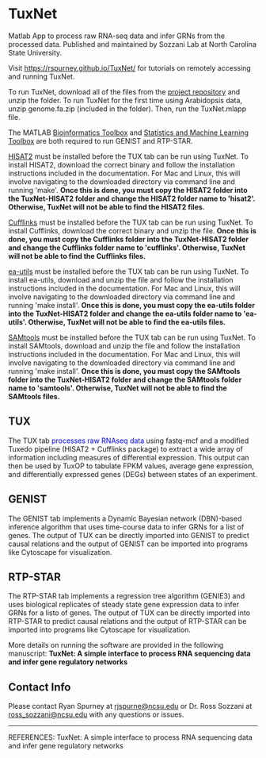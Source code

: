 # TuxNet
Matlab App to process raw RNA-seq data and infer GRNs from the processed data. Published and maintained by Sozzani Lab at North Carolina State University.

Visit https://rspurney.github.io/TuxNet/ for tutorials on remotely accessing and running TuxNet.

To run TuxNet, download all of the files from the [project repository](https://github.com/rspurney/TuxNet) and unzip the folder. To run TuxNet for the first time using Arabidopsis data, unzip genome.fa.zip (included in the folder). Then, run the TuxNet.mlapp file.

The MATLAB [Bioinformatics Toolbox](https://www.mathworks.com/products/bioinfo.html) and [Statistics and Machine Learning Toolbox](https://www.mathworks.com/products/statistics.html) are both required to run GENIST and RTP-STAR.

[HISAT2](https://ccb.jhu.edu/software/hisat2/index.shtml) must be installed before the TUX tab can be run using TuxNet. To install HISAT2, download the correct binary and follow the installation instructions included in the documentation. For Mac and Linux, this will involve navigating to the downloaded directory via command line and running 'make'. **Once this is done, you must copy the HISAT2 folder into the TuxNet-HISAT2 folder and change the HISAT2 folder name to 'hisat2'. Otherwise, TuxNet will not be able to find the HISAT2 files.**

[Cufflinks](https://cole-trapnell-lab.github.io/cufflinks/) must be installed before the TUX tab can be run using TuxNet. To install Cufflinks, download the correct binary and unzip the file. **Once this is done, you must copy the Cufflinks folder into the TuxNet-HISAT2 folder and change the Cufflinks folder name to 'cufflinks'. Otherwise, TuxNet will not be able to find the Cufflinks files.**

[ea-utils](https://expressionanalysis.github.io/ea-utils/) must be installed before the TUX tab can be run using TuxNet. To install ea-utils, download and unzip the file and follow the installation instructions included in the documentation. For Mac and Linux, this will involve navigating to the downloaded directory via command line and running 'make install'. **Once this is done, you must copy the ea-utils folder into the TuxNet-HISAT2 folder and change the ea-utils folder name to 'ea-utils'. Otherwise, TuxNet will not be able to find the ea-utils files.**

[SAMtools](http://samtools.sourceforge.net/) must be installed before the TUX tab can be run using TuxNet. To install SAMtools, download and unzip the file and follow the installation instructions included in the documentation. For Mac and Linux, this will involve navigating to the downloaded directory via command line and running 'make install'. **Once this is done, you must copy the SAMtools folder into the TuxNet-HISAT2 folder and change the SAMtools folder name to 'samtools'. Otherwise, TuxNet will not be able to find the SAMtools files.**

## TUX
The TUX tab <span style="color:blue">processes raw RNAseq data</span> using fastq-mcf and a modified Tuxedo pipeline (HISAT2 + Cufflinks package) to extract a wide array of information including measures of differential expression. This output can then be used by TuxOP to tabulate FPKM values, average gene expression, and differentially expressed genes (DEGs) between states of an experiment.

## GENIST
The GENIST tab implements a Dynamic Bayesian network (DBN)-based inference algorithm that uses time-course data to infer GRNs for a list of genes. The output of TUX can be directly imported into GENIST to predict causal relations and the output of GENIST can be imported into programs like Cytoscape for visualization.

## RTP-STAR
The RTP-STAR tab implements a regression tree algorithm (GENIE3) and uses biological replicates of steady state gene expression data to infer GRNs for a listo of genes. The output of TUX can be directly imported into RTP-STAR to predict causal relations and the output of RTP-STAR can be imported into programs like Cytoscape for visualization.

More details on running the software are provided in the following manuscript:
**TuxNet: A simple interface to process RNA sequencing data and infer gene regulatory networks**

## Contact Info

Please contact Ryan Spurney at <rjspurne@ncsu.edu> or Dr. Ross Sozzani at <ross_sozzani@ncsu.edu> with any questions or issues.

----------------------------------------------------------------------------------------------------------------------------
REFERENCES:
TuxNet: A simple interface to process RNA sequencing data and infer gene regulatory networks
